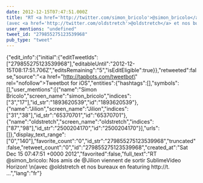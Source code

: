 ```yaml
---
date: 2012-12-15T07:47:51.000Z
title: "RT <a href='http://twitter.com/simon_bricolo'>@simon_bricolo</a>: Nos amis de <a href='http://twitter.com/Jilion'>@Jilion</a> viennent de sortir SublimeVideo Horizon! 
(avec <a href='http://twitter.com/oldstretch'>@oldstretch</a> et nos bureaux en featuring http://t. ...″"
user_mentions: "undefined"
tweet_id: "279855275123539968"
pub_type: "tweet"
---
```

{"edit_info":{"initial":{"editTweetIds":["279855275123539968"],"editableUntil":"2012-12-15T08:17:51.706Z","editsRemaining":"5","isEditEligible":true}},"retweeted":false,"source":"<a href=\"http://tapbots.com/tweetbot\" rel=\"nofollow\">Tweetbot for iOS</a>","entities":{"hashtags":[],"symbols":[],"user_mentions":[{"name":"Simon Bricolo","screen_name":"simon_bricolo","indices":["3","17"],"id_str":"1893620539","id":"1893620539"},{"name":"Jilion","screen_name":"Jilion","indices":["31","38"],"id_str":"65370701","id":"65370701"},{"name":"oldstretch","screen_name":"oldstretch","indices":["87","98"],"id_str":"2500204170","id":"2500204170"}],"urls":[]},"display_text_range":["0","140"],"favorite_count":"0","id_str":"279855275123539968","truncated":false,"retweet_count":"0","id":"279855275123539968","created_at":"Sat Dec 15 07:47:51 +0000 2012","favorited":false,"full_text":"RT @simon_bricolo: Nos amis de @Jilion viennent de sortir SublimeVideo Horizon! \n(avec @oldstretch et nos bureaux en featuring http://t. ...","lang":"fr"}
